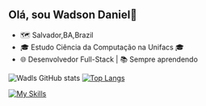 ## Olá, sou Wadson Daniel👋
- 🗺️ Salvador,BA,Brazil
- 🎓 Estudo Ciência da Computação na Unifacs 🎓 
- 🌐 Desenvolvedor Full-Stack | 📚 Sempre aprendendo

![Wadls GitHub stats](https://github-readme-stats.vercel.app/api?username=Wadls&show_icons=true&theme=dark)
[![Top Langs](https://github-readme-stats.vercel.app/api/top-langs/?username=Wadls&theme=dark&layout=donut-vertical&langs_count=5)](https://github.com/Wadls/github-readme-stats)

 
[![My Skills](https://skillicons.dev/icons?i=js,html,css,python,pr,ae)](https://skillicons.dev) 
